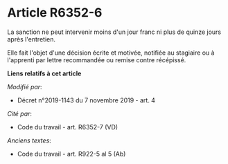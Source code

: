 # Article R6352-6

La sanction ne peut intervenir moins d'un jour franc ni plus de quinze jours après l'entretien.

Elle fait l'objet d'une décision écrite et motivée, notifiée au stagiaire ou à l'apprenti par lettre recommandée ou remise
contre récépissé.

**Liens relatifs à cet article**

_Modifié par_:

  - Décret n°2019-1143 du 7 novembre 2019 - art. 4

_Cité par_:

  - Code du travail - art. R6352-7 (VD)

_Anciens textes_:

  - Code du travail - art. R922-5 al 5 (Ab)
